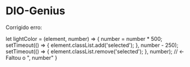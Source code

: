 # DIO-Genius

Corrigido erro:

let lightColor = (element, number) => {
    number = number * 500;
    setTimeout(() => {
        element.classList.add('selected');
    }, number - 250);
    setTimeout(() => {
        element.classList.remove('selected');
    }, number); // <- Faltou o ", number"
}
